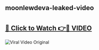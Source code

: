 ## moonlewdeva-leaked-video 

# <h2><a href="http://freeplayer.one?title=moonlewdeva-leaked-video&ref=21J">🔗 Click to Watch 👉🔴 VIDEO</a></h2>

<a href="http://freeplayer.one?title=moonlewdeva-leaked-video&ref=21J" rel="nofollow" data-target="animated-image.originalLink"><img src="https://i.ibb.co.com/xMMVF88/686577567.gif" alt="Viral Video Original" style="max-width: 100%; display: inline-block;" data-target="animated-image.originalImage"></a>

